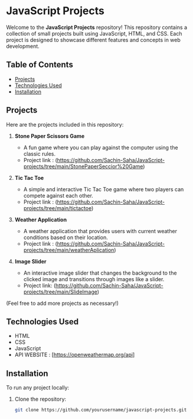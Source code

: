 # JavaScript Projects

Welcome to the **JavaScript Projects** repository! This repository contains a collection of small projects built using JavaScript, HTML, and CSS. Each project is designed to showcase different features and concepts in web development.

## Table of Contents

- [Projects](#projects)
- [Technologies Used](#technologies-used)
- [Installation](#installation)

## Projects

Here are the projects included in this repository:

1. **Stone Paper Scissors Game**
   - A fun game where you can play against the computer using the classic rules.
   - Project link : (https://github.com/Sachin-Saha/JavaScript-projects/tree/main/StonePaperSeccior%20Game)

2. **Tic Tac Toe**
   - A simple and interactive Tic Tac Toe game where two players can compete against each other.
   -  Project link : (https://github.com/Sachin-Saha/JavaScript-projects/tree/main/tictactoe)

3. **Weather Application**
   - A weather application that provides users with current weather conditions based on their location.
   - Project link : (https://github.com/Sachin-Saha/JavaScript-projects/tree/main/weatherAplication)

4. **Image Slider**
   - An interactive image slider that changes the background to the clicked image and transitions through images like a slider.
   - Project link: (https://github.com/Sachin-Saha/JavaScript-projects/tree/main/SlideImage)

(Feel free to add more projects as necessary!)

## Technologies Used

- HTML
- CSS
- JavaScript
- API WEBSITE : [https://openweathermap.org/api]

## Installation

To run any project locally:

1. Clone the repository:
   ```bash
   git clone https://github.com/yourusername/javascript-projects.git
